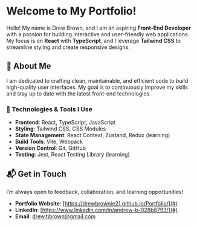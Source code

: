 # Welcome to My Portfolio!  

Hello! My name is Drew Brown, and I am an aspiring **Front-End Developer** with a passion for building interactive and user-friendly web applications. My focus is on **React** with **TypeScript**, and I leverage **Tailwind CSS** to streamline styling and create responsive designs.  

## 🚀 About Me  

I am dedicated to crafting clean, maintainable, and efficient code to build high-quality user interfaces. My goal is to continuously improve my skills and stay up to date with the latest front-end technologies.  

### 🔧 Technologies & Tools I Use  
- **Frontend**: React, TypeScript, JavaScript  
- **Styling**: Tailwind CSS, CSS Modules  
- **State Management**: React Context, Zustand, Redux (learning)  
- **Build Tools**: Vite, Webpack  
- **Version Control**: Git, GitHub  
- **Testing**: Jest, React Testing Library (learning)  

## 📬 Get in Touch  

I’m always open to feedback, collaboration, and learning opportunities!  

- **Portfolio Website**: [https://drewbrownie21.github.io/Portfolio/](#)  
- **LinkedIn**: [https://www.linkedin.com/in/andrew-b-028b8793/](#)  
- **Email**: drew.tjbrown@gmail.com
